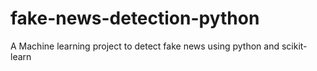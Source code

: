 # fake-news-detection-python
A Machine learning project to detect fake news using python and scikit-learn
